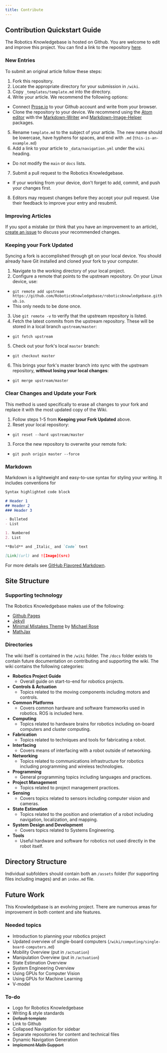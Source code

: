 ```yaml
---
title: Contribute
---
```


## Contribution Quickstart Guide
The Robotics Knowledgebase is hosted on Github. You are welcome to edit and improve this project. You can find a link to the repository [here](https://github.com/RoboticsKnowledgebase/roboticsknowledgebase.github.io/).

### New Entries

To submit an original article follow these steps:
1. Fork this repository.
2. Locate the appropriate directory for your submission in `/wiki`.
3. Copy `_templates/template.md` into the directory.
4. Write your article. We recommend the following options:
  - Connect [Prose.io](http://prose.io/) to your Github account and write from your browser.
  - Clone the repository to your device. We recommend using the [Atom editor](https://atom.io/) with the  [Markdown-Writer](https://atom.io/packages/markdown-writer) and [Markdown-Image-Helper](https://atom.io/packages/markdown-image-helper) packages.
5. Rename `template.md` to the subject of your article. The new name should be lowercase, have hyphens for spaces, and end with `.md` (`this-is-an-example.md`)
6. Add a link to your article to `_data/navigation.yml` under the `wiki` heading.
  - Do not modify the `main` or `docs` lists.
7. Submit a pull request to the Robotics Knowledgebase.
  - If your working from your device, don't forget to add, commit, and push your changes first.
8. Editors may request changes before they accept your pull request. Use their feedback to improve your entry and resubmit.

### Improving Articles
If you spot a mistake (or think that you have an improvement to an article), [create an issue](https://github.com/RoboticsKnowledgebase/roboticsknowledgebase.github.io/issues) to discuss your recommended changes.

### Keeping your Fork Updated
Syncing a fork is accomplished through git on your local device. You should already have Git installed and cloned your fork to your computer.
1. Navigate to the working directory of your local project.
2. Configure a remote that points to the upstream repository. On your Linux device, use:
  - `git remote add upstream https://github.com/RoboticsKnowledgebase/roboticsknowledgebase.github.io`.
  - This only needs to be done once.
3. Use `git remote -v` to verify that the upstream repository is listed.
4. Fetch the latest commits from the upstream repository. These will be stored in a local branch `upstream/master`:
  - `git fetch upstream`
5. Check out your fork's local `master` branch:
  - `git checkout master`
6. This brings your fork's master branch into sync with the upstream repository, **without losing your local changes**:
  - `git merge upstream/master`

### Clear Changes and Update your Fork
This method is used specifically to erase all changes to your fork and replace it with the most updated copy of the Wiki.
1. Follow steps 1-5 from **Keeping your Fork Updated** above.
2. Reset your local repository:
  - `git reset --hard upstream/master `
3. Force the new repository to overwrite your remote fork:
  - `git push origin master --force`

### Markdown

Markdown is a lightweight and easy-to-use syntax for styling your writing. It includes conventions for

```markdown
Syntax highlighted code block

# Header 1
## Header 2
### Header 3

- Bulleted
- List

1. Numbered
2. List

**Bold** and _Italic_ and `Code` text

[Link](url) and ![Image](src)
```

For more details see [GitHub Flavored Markdown](https://guides.github.com/features/mastering-markdown/).

## Site Structure
### Supporting technology
The Robotics Knowledgebase makes use of the following:
- [Github Pages](https://help.github.com/categories/20/articles)
- [Jekyll](https://jekyllrb.com/)
- [Minimal Mistakes Theme](https://mmistakes.github.io/minimal-mistakes/) by [Michael Rose](https://mademistakes.com/)
- [MathJax](http://docs.mathjax.org/en/latest/)

### Directories
The wiki itself is contained in the `/wiki` folder. The `/docs` folder exists to contain future documentation on contributing and supporting the wiki. The wiki contains the following categories:
- **Robotics Project Guide**
  - Overall guide on start-to-end for robotics projects.
- **Controls & Actuation**
  - Topics related to the moving components including motors and controls.
- **Common Platforms**
  - Covers common hardware and software frameworks used in robotics. ROS is included here.
- **Computing**
  - Topics related to hardware brains for robotics including on-board computers and cluster computing.
- **Fabrication**
  - Topics related to techniques and tools for fabricating a robot.
- **Interfacing**
  - Covers means of interfacing with a robot outside of networking.
- **Networking**
  - Topics related to communications infrastructure for robotics including programming and wireless technologies.
- **Programming**
  - General programming topics including languages and practices.
- **Project Management**
  - Topics related to project management practices.
- **Sensing**
  - Covers topics related to sensors including computer vision and cameras.
- **State Estimation**
  - Topics related to the position and orientation of a robot including navigation, localization, and mapping.
- **System Design and Development**
  - Covers topics related to Systems Engineering.
- **Tools**
  - Useful hardware and software for robotics not used directly in the robot itself.

## Directory Structure
Individual subfolders should contain both an `/assets` folder (for supporting files including images) and an `index.md` file.
## Future Work
This Knowledgebase is an evolving project. There are numerous areas for improvement in both content and site features.

### Needed topics
- Introduction to planning your robotics project
- Updated overview of single-board computers (`/wiki/computing/single-board-computers.md`)
- Mobility Overview (put in `/actuation`)
- Manipulation Overview (put in `/actuation`)
- State Estimation Overview
- System Engineering Overview
- Using GPUs for Computer Vision
- Using GPUs for Machine Learning
- V-model

### To-do
- Logo for Robotics Knowledgebase
- Writing & style standards
- ~~Default template~~
- Link to Github
- Collapsed Navigation for sidebar
- Separate repositories for content and technical files
- Dynamic Navigation Generation
- ~~Implement Math Support~~
